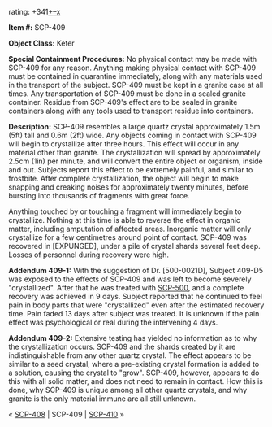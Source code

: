 rating: +341[+](javascript:; "I like it")[–](javascript:; "I don't like it")[x](javascript:; "Cancel my vote")

**Item #:** SCP-409

**Object Class:** Keter

**Special Containment Procedures:** No physical contact may be made with SCP-409 for any reason. Anything making physical contact with SCP-409 must be contained in quarantine immediately, along with any materials used in the transport of the subject. SCP-409 must be kept in a granite case at all times. Any transportation of SCP-409 must be done in a sealed granite container. Residue from SCP-409's effect are to be sealed in granite containers along with any tools used to transport residue into containers.

**Description:** SCP-409 resembles a large quartz crystal approximately 1.5m (5ft) tall and 0.6m (2ft) wide. Any objects coming in contact with SCP-409 will begin to crystallize after three hours. This effect will occur in any material other than granite. The crystallization will spread by approximately 2.5cm (1in) per minute, and will convert the entire object or organism, inside and out. Subjects report this effect to be extremely painful, and similar to frostbite. After complete crystallization, the object will begin to make snapping and creaking noises for approximately twenty minutes, before bursting into thousands of fragments with great force.

Anything touched by or touching a fragment will immediately begin to crystallize. Nothing at this time is able to reverse the effect in organic matter, including amputation of affected areas. Inorganic matter will only crystallize for a few centimetres around point of contact. SCP-409 was recovered in \[EXPUNGED\], under a pile of crystal shards several feet deep. Losses of personnel during recovery were high.

**Addendum 409-1:** With the suggestion of Dr. \[500-0021D\], Subject 409-D5 was exposed to the effects of SCP-409 and was left to become severely "crystallized". After that he was treated with [SCP-500](/scp-500), and a complete recovery was achieved in 9 days. Subject reported that he continued to feel pain in body parts that were "crystallized" even after the estimated recovery time. Pain faded 13 days after subject was treated. It is unknown if the pain effect was psychological or real during the intervening 4 days.

**Addendum 409-2:** Extensive testing has yielded no information as to why the crystallization occurs. SCP-409 and the shards created by it are indistinguishable from any other quartz crystal. The effect appears to be similar to a seed crystal, where a pre-existing crystal formation is added to a solution, causing the crystal to "grow". SCP-409, however, appears to do this with all solid matter, and does not need to remain in contact. How this is done, why SCP-409 is unique among all other quartz crystals, and why granite is the only material immune are all still unknown.

« [SCP-408](/scp-408) | SCP-409 | [SCP-410](/scp-410) »